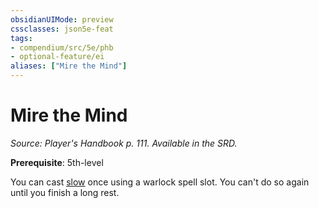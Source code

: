 ```yaml
---
obsidianUIMode: preview
cssclasses: json5e-feat
tags:
- compendium/src/5e/phb
- optional-feature/ei
aliases: ["Mire the Mind"]
---
```

# Mire the Mind
*Source: Player's Handbook p. 111. Available in the SRD.*  

**Prerequisite**: 5th-level

You can cast [slow](slow.md) once using a warlock spell slot. You can't do so again until you finish a long rest.